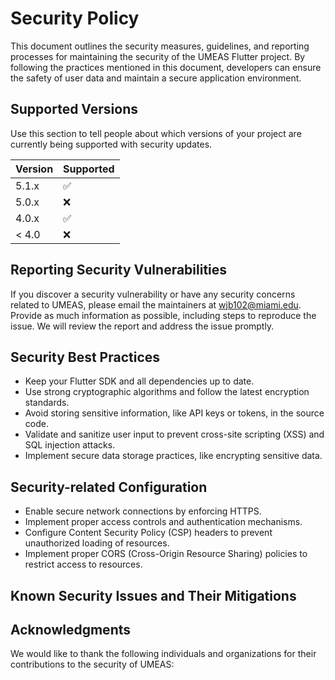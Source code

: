 # Security Policy

This document outlines the security measures, guidelines, and reporting processes for maintaining the security of the UMEAS Flutter project. By following the practices mentioned in this document, developers can ensure the safety of user data and maintain a secure application environment.


## Supported Versions

Use this section to tell people about which versions of your project are
currently being supported with security updates.

| Version | Supported          |
| ------- | ------------------ |
| 5.1.x   | :white_check_mark: |
| 5.0.x   | :x:                |
| 4.0.x   | :white_check_mark: |
| < 4.0   | :x:                |

## Reporting Security Vulnerabilities

If you discover a security vulnerability or have any security concerns related to UMEAS, please email the maintainers at wjb102@miami.edu. Provide as much information as possible, including steps to reproduce the issue. We will review the report and address the issue promptly.


## Security Best Practices

- Keep your Flutter SDK and all dependencies up to date.
- Use strong cryptographic algorithms and follow the latest encryption standards.
- Avoid storing sensitive information, like API keys or tokens, in the source code.
- Validate and sanitize user input to prevent cross-site scripting (XSS) and SQL injection attacks.
- Implement secure data storage practices, like encrypting sensitive data.


## Security-related Configuration

- Enable secure network connections by enforcing HTTPS.
- Implement proper access controls and authentication mechanisms.
- Configure Content Security Policy (CSP) headers to prevent unauthorized loading of resources.
- Implement proper CORS (Cross-Origin Resource Sharing) policies to restrict access to resources.


## Known Security Issues and Their Mitigations



## Acknowledgments

We would like to thank the following individuals and organizations for their contributions to the security of UMEAS:
